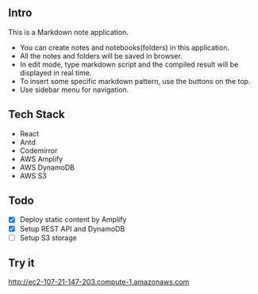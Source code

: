 
## Intro
This is a Markdown note application. 
- You can create notes and notebooks(folders) in this application.
- All the notes and folders will be saved in browser.
- In edit mode, type markdown script and the compiled result will be displayed in real time.
- To insert some specific markdown pattern, use the buttons on the top.
- Use sidebar menu for navigation.


## Tech Stack
- React
- Antd
- Codemirror
- AWS Amplify
- AWS DynamoDB
- AWS S3

## Todo
- [x] Deploy static content by Amplify
- [x] Setup REST API and DynamoDB
- [ ] Setup S3 storage

## Try it
http://ec2-107-21-147-203.compute-1.amazonaws.com
